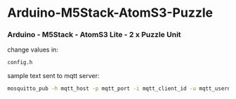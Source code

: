 # Arduino-M5Stack-AtomS3-Puzzle

### Arduino - M5Stack - AtomS3 Lite - 2 x Puzzle Unit

change values in: 
```sh
config.h
```
sample text sent to mqtt server:
```sh
mosquitto_pub -h mqtt_host -p mqtt_port -i mqtt_client_id -u mqtt_username -P mqtt_password -t mqtt_subscribe_topic -m "scrolling text on M5Stack AtomS3 lite with puzzle unit,#AA7733"
```
